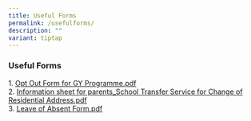 ```yaml
---
title: Useful Forms
permalink: /usefulforms/
description: ""
variant: tiptap
---
```

<h3>Useful Forms</h3>
<p>1. <a href="/files/Opt%20Out%20Form%20for%20GY%20Programme.pdf" rel="noopener noreferrer nofollow" target="_blank">Opt Out Form for GY Programme.pdf</a> 
<br>2. <a href="/files/Information%20sheet%20for%20parents.pdf" rel="noopener noreferrer nofollow" target="_blank">Information sheet for parents_School Transfer Service for Change of Residential Address.pdf</a> 
<br>3. <a href="/files/2040_001.pdf" rel="noopener noreferrer nofollow" target="_blank">Leave of Absent Form.pdf</a>
</p>